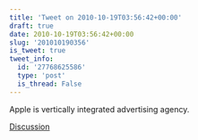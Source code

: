 ```yaml
---
title: 'Tweet on 2010-10-19T03:56:42+00:00'
draft: true
date: 2010-10-19T03:56:42+00:00
slug: '201010190356'
is_tweet: true
tweet_info:
  id: '27768625586'
  type: 'post'
  is_thread: False
---
```




Apple is vertically integrated advertising agency.

[Discussion](https://x.com/sytelus/status/27768625586)
